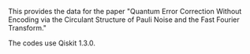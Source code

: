 This provides the data for the paper "Quantum Error Correction Without Encoding via the Circulant Structure of Pauli
Noise and the Fast Fourier Transform."

The codes use Qiskit 1.3.0.
